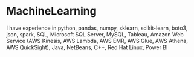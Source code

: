 # MachineLearning
I have experience in python, pandas, numpy, sklearn, scikit-learn, boto3, json, spark, SQL, Microsoft SQL Server, MySQL, Tableau, Amazon Web Service  (AWS Kinesis, AWS Lambda, AWS EMR, AWS Glue, AWS Athena, AWS QuickSight), Java, NetBeans, C++, Red Hat Linux, Power BI
